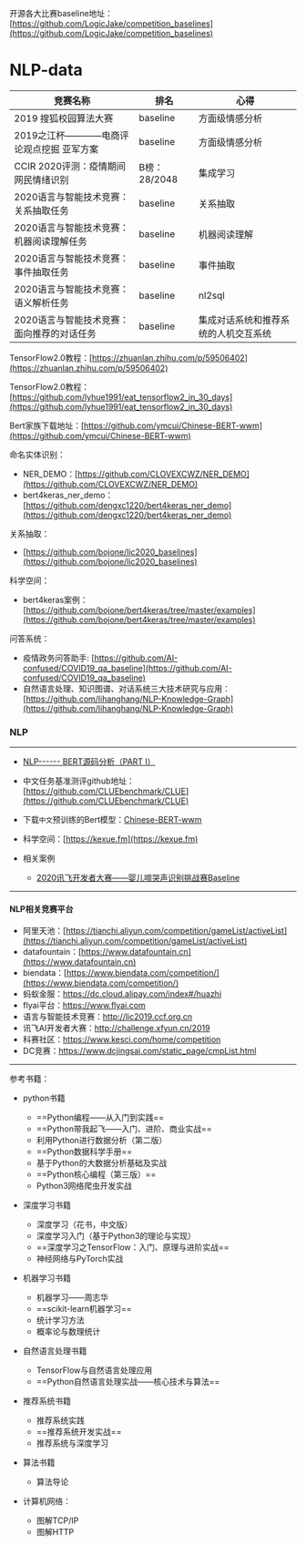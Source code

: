 开源各大比赛baseline地址：[https://github.com/LogicJake/competition_baselines](https://github.com/LogicJake/competition_baselines)


# NLP-data
竞赛名称 | 排名 | 心得  
-|-|-
2019 搜狐校园算法大赛|baseline|方面级情感分析|
2019之江杯————电商评论观点挖掘 亚军方案|baseline|方面级情感分析|
CCIR 2020评测：疫情期间网民情绪识别| B榜：28/2048  | 集成学习 |
2020语言与智能技术竞赛：关系抽取任务|baseline| 关系抽取 |
2020语言与智能技术竞赛：机器阅读理解任务|baseline| 机器阅读理解 |
2020语言与智能技术竞赛：事件抽取任务|baseline| 事件抽取 |
2020语言与智能技术竞赛：语义解析任务|baseline| nl2sql |
2020语言与智能技术竞赛：面向推荐的对话任务|baseline| 集成对话系统和推荐系统的人机交互系统 |

TensorFlow2.0教程：[https://zhuanlan.zhihu.com/p/59506402](https://zhuanlan.zhihu.com/p/59506402)

TensorFlow2.0教程：[https://github.com/lyhue1991/eat_tensorflow2_in_30_days](https://github.com/lyhue1991/eat_tensorflow2_in_30_days)

Bert家族下载地址：[https://github.com/ymcui/Chinese-BERT-wwm](https://github.com/ymcui/Chinese-BERT-wwm)


命名实体识别：
* NER_DEMO：[https://github.com/CLOVEXCWZ/NER_DEMO](https://github.com/CLOVEXCWZ/NER_DEMO)
* bert4keras_ner_demo：[https://github.com/dengxc1220/bert4keras_ner_demo](https://github.com/dengxc1220/bert4keras_ner_demo)

关系抽取：

* [https://github.com/bojone/lic2020_baselines](https://github.com/bojone/lic2020_baselines)

科学空间：

* bert4keras案例：[https://github.com/bojone/bert4keras/tree/master/examples](https://github.com/bojone/bert4keras/tree/master/examples)

问答系统：

* 疫情政务问答助手: [https://github.com/AI-confused/COVID19_qa_baseline](https://github.com/AI-confused/COVID19_qa_baseline)
* 自然语言处理、知识图谱、对话系统三大技术研究与应用：[https://github.com/lihanghang/NLP-Knowledge-Graph](https://github.com/lihanghang/NLP-Knowledge-Graph)



### NLP
---

* [NLP------ BERT源码分析（PART I）](https://blog.csdn.net/weixin_42247922/article/details/105584366)
* 中文任务基准测评github地址：[https://github.com/CLUEbenchmark/CLUE](https://github.com/CLUEbenchmark/CLUE)
* 下载```中文```预训练的Bert模型：[Chinese-BERT-wwm](https://github.com/ymcui/Chinese-BERT-wwm)

* 科学空间：[https://kexue.fm](https://kexue.fm)


- 相关案例

    * [2020讯飞开发者大赛——婴儿啼哭声识别挑战赛Baseline](https://blog.csdn.net/weixin_42247922/article/details/104884012)



---

#### NLP相关竞赛平台 
* 阿里天池：[https://tianchi.aliyun.com/competition/gameList/activeList](https://tianchi.aliyun.com/competition/gameList/activeList)
* datafountain：[https://www.datafountain.cn](https://www.datafountain.cn)
* biendata：[https://www.biendata.com/competition/](https://www.biendata.com/competition/)
* 蚂蚁金服：https://dc.cloud.alipay.com/index#/huazhi 
* flyai平台：https://www.flyai.com
* 语言与智能技术竞赛：http://lic2019.ccf.org.cn
* 讯飞AI开发者大赛：http://challenge.xfyun.cn/2019
* 科赛社区：https://www.kesci.com/home/competition
* DC竞赛：https://www.dcjingsai.com/static_page/cmpList.html

---

参考书籍：
- python书籍
	* ==Python编程——从入门到实践==
	* ==Python带我起飞——入门、进阶、商业实战==
	* 利用Python进行数据分析（第二版）
	* ==Python数据科学手册==
	* 基于Python的大数据分析基础及实战
	* ==Python核心编程（第三版）==
	* Python3网络爬虫开发实战

- 深度学习书籍
	* 深度学习（花书，中文版）
	* 深度学习入门（基于Python3的理论与实现）
	* ==深度学习之TensorFlow：入门、原理与进阶实战==
	* 神经网络与PyTorch实战

- 机器学习书籍
	* 机器学习——周志华
	* ==scikit-learn机器学习==
	* 统计学习方法
	* 概率论与数理统计

- 自然语言处理书籍
	* TensorFlow与自然语言处理应用
	* ==Python自然语言处理实战——核心技术与算法==

- 推荐系统书籍
	* 推荐系统实践
	* ==推荐系统开发实战==
	* 推荐系统与深度学习

- 算法书籍
	* 算法导论

- 计算机网络：
	* 图解TCP/IP
	* 图解HTTP

